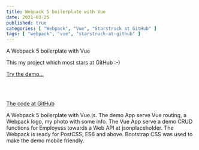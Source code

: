 ```yaml
---
title: Webpack 5 boilerplate with Vue
date: 2021-03-25
published: true
categories: [ "Webpack", "Vue", "Starstruck at GitHub" ]
tags: [ "webpack", "vue", "starstruck-at-github" ]
---
```



A Webpack 5 boilerplate with Vue

This my project which most stars at GitHub :-)

<a href="https://webpack5vue.persteenolsen.com/" target="_blank">Try the demo...</a>

<br /><br />

<a href="https://github.com/persteenolsen/webpack-5-vue-boilerplate" target="_blank">The code at GitHub</a>

A Webpack 5 boilerplate with Vue.js. The demo App serve Vue routing, a Webpack logo, my photo with some info. The Vue App serve a demo CRUD functions for Employess towards a Web API at jsonplaceholder. The Webpack is ready for PostCSS, ES6 and above. Bootstrap CSS was used to make the demo mobile friendly.

